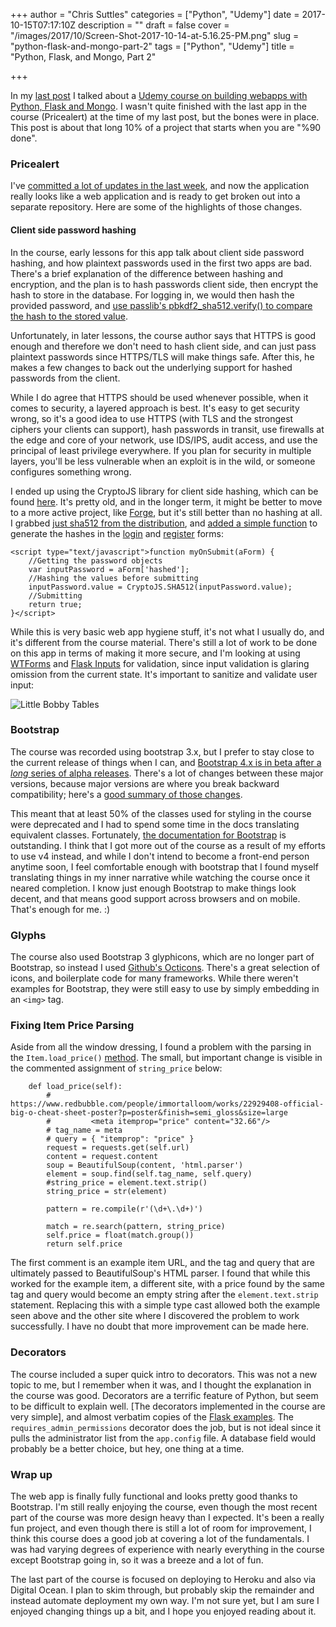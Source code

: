 +++
author = "Chris Suttles"
categories = ["Python", "Udemy"]
date = 2017-10-15T07:17:10Z
description = ""
draft = false
cover = "/images/2017/10/Screen-Shot-2017-10-14-at-5.16.25-PM.png"
slug = "python-flask-and-mongo-part-2"
tags = ["Python", "Udemy"]
title = "Python, Flask, and Mongo, Part 2"

+++


In my [last post](http://blog.highspeedlogic.org/python-flask-and-mongo/) I talked about a [Udemy course on building webapps with Python, Flask and Mongo](https://www.udemy.com/the-complete-python-web-course-learn-by-building-8-apps). I wasn't quite finished with the last app in the course (Pricealert) at the time of my last post, but the bones were in place. This post is about that long 10% of a project that starts when you are "%90 done".

### Pricealert

I've [committed a lot of updates in the last week](https://github.com/csuttles/udemy-python-webapps/compare/dd76345fcb9f02602177602edeb798cb1df844ed...master), and now the application really looks like a web application and is ready to get broken out into a separate repository. Here are some of the highlights of those changes.

#### Client side password hashing

In the course, early lessons for this app talk about client side password hashing, and how plaintext passwords used in the first two apps are bad. There's a brief explanation of the difference between hashing and encryption, and the plan is to hash passwords client side, then encrypt the hash to store in the database. For logging in, we would then hash the provided password, and [use passlib's pbkdf2_sha512.verify() to compare the hash to the stored value](https://github.com/csuttles/udemy-python-webapps/blob/master/pricealert/src/common/utils.py#L18-L28).

Unfortunately, in later lessons, the course author says that HTTPS is good enough and therefore we don't need to hash client side, and can just pass plaintext passwords since HTTPS/TLS will make things safe. After this, he makes a few changes to back out the underlying support for hashed passwords from the client. 

While I do agree that HTTPS should be used whenever possible, when it comes to security, a layered approach is best. It's easy to get security wrong, so it's a good idea to use HTTPS (with TLS and the strongest ciphers your clients can support), hash passwords in transit, use firewalls at the edge and core of your network, use IDS/IPS, audit access, and use the principal of least privilege everywhere. If you plan for security in multiple layers, you'll be less vulnerable when an exploit is in the wild, or someone configures something wrong.

I ended up using the CryptoJS library for client side hashing, which can be found [here](https://code.google.com/archive/p/crypto-js/). It's pretty old, and in the longer term, it might be better to move to a more active project, like [Forge](https://github.com/digitalbazaar/forge), but it's still better than no hashing at all. I grabbed [just sha512 from the distribution](https://github.com/csuttles/udemy-python-webapps/blob/master/pricealert/src/static/js/sha512.js), and [added a simple function](https://github.com/csuttles/udemy-python-webapps/blob/master/pricealert/src/templates/html_dependencies.html#L7-L17) to generate the hashes in the [login](https://github.com/csuttles/udemy-python-webapps/blob/master/pricealert/src/templates/users/login.html#L6) and [register](https://github.com/csuttles/udemy-python-webapps/blob/master/pricealert/src/templates/users/register.html#L6) forms:

```
<script type="text/javascript">function myOnSubmit(aForm) {
    //Getting the password objects
    var inputPassword = aForm['hashed'];
    //Hashing the values before submitting
    inputPassword.value = CryptoJS.SHA512(inputPassword.value);
    //Submitting
    return true;
}</script>
```

While this is very basic web app hygiene stuff, it's not what I usually do, and it's different from the course material. There's still a lot of work to be done on this app in terms of making it more secure, and I'm looking at using [WTForms](https://wtforms.readthedocs.io/en/latest/validators.html) and [Flask Inputs](https://pythonhosted.org/Flask-Inputs/) for validation, since input validation is glaring omission from the current state. It's important to sanitize and validate user input:

![Little Bobby Tables](https://imgs.xkcd.com/comics/exploits_of_a_mom.png)


### Bootstrap

The course was recorded using bootstrap 3.x, but I prefer to stay close to the current release of things when I can, and [Bootstrap 4.x is in beta after a *long* series of alpha releases](https://getbootstrap.com/docs/4.0/getting-started/introduction/). There's a lot of changes between these major versions, because major versions are where you break backward compatibility; here's a [good summary of those changes](https://www.quackit.com/bootstrap/bootstrap_4/differences_between_bootstrap_3_and_bootstrap_4.cfm).

This meant that at least 50% of the classes used for styling in the course were deprecated and I had to spend some time in the docs translating equivalent classes. Fortunately, [the documentation for Bootstrap](https://getbootstrap.com/docs/4.0/getting-started/introduction/) is outstanding. I think that I got more out of the course as a result of my efforts to use v4 instead, and while I don't intend to become a front-end person anytime soon, I feel comfortable enough with bootstrap that I found myself translating things in my inner narrative while watching the course once it neared completion. I know just enough Bootstrap to make things look decent, and that means good support across browsers and on mobile. That's enough for me. :)

### Glyphs

The course also used Bootstrap 3 glyphicons, which are no longer part of Bootstrap, so instead I used [Github's Octicons](https://octicons.github.com/). There's a great selection of icons, and boilerplate code for many frameworks. While there weren't examples for Bootstrap, they were still easy to use by simply embedding in an `<img>` tag.

### Fixing Item Price Parsing

Aside from all the window dressing, I found a problem with the parsing in the `Item.load_price()` [method](https://github.com/csuttles/udemy-python-webapps/blob/master/pricealert/src/models/items/item.py#L27-L43). The small, but important change is visible in the commented assignment of `string_price` below:

```
    def load_price(self):
        # https://www.redbubble.com/people/immortalloom/works/22929408-official-big-o-cheat-sheet-poster?p=poster&finish=semi_gloss&size=large
        #         <meta itemprop="price" content="32.66"/>
        # tag_name = meta
        # query = { "itemprop": "price" }
        request = requests.get(self.url)
        content = request.content
        soup = BeautifulSoup(content, 'html.parser')
        element = soup.find(self.tag_name, self.query)
        #string_price = element.text.strip()
        string_price = str(element)

        pattern = re.compile(r'(\d+\.\d+)')

        match = re.search(pattern, string_price)
        self.price = float(match.group())
        return self.price
 ```
 
The first comment is an example item URL, and the tag and query that are ultimately passed to BeautifulSoup's HTML parser. I found that while this worked for the example item, a different site, with a price found by the same tag and query would become an empty string after the `element.text.strip` statement. Replacing this with a simple type cast allowed both the example seen above and the other site where I discovered the problem to work successfully. I have no doubt that more improvement can be made here.


### Decorators

The course included a super quick intro to decorators. This was not a new topic to me, but I remember when it was, and I thought the explanation in the course was good. Decorators are a terrific feature of Python, but seem to be difficult to explain well. [The decorators implemented in the course are very simple], and almost verbatim copies of the [Flask examples](http://flask.pocoo.org/docs/0.12/patterns/viewdecorators/). The `requires_admin_permissions` decorator does the job, but is not ideal since it pulls the administrator list from the `app.config` file. A database field would probably be a better choice, but hey, one thing at a time.

### Wrap up

The web app is finally fully functional and looks pretty good thanks to Bootstrap. I'm still really enjoying the course, even though the most recent part of the course was more design heavy than I expected. It's been a really fun project, and even though there is still a lot of room for improvement, I think this course does a good job at covering a lot of the fundamentals. I was had varying degrees of experience with nearly everything in the course except Bootstrap going in, so it was a breeze and a lot of fun.

The last part of the course is focused on deploying to Heroku and also via Digital Ocean. I plan to skim through, but probably skip the remainder and instead automate deployment my own way. I'm not sure yet, but I am sure I enjoyed changing things up a bit, and I hope you enjoyed reading about it.

